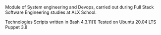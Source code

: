 Module of System engineering and Devops, carried out during Full Stack Software Engineering studies at ALX School.

Technologies
Scripts written in Bash 4.3.11(1)
Tested on Ubuntu 20.04 LTS
Puppet 3.8
